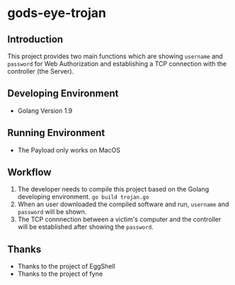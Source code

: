 # gods-eye-trojan

## Introduction
This project provides two main functions which are showing `username` and `password` for Web Authorization and establishing a TCP connection with the controller (the Server).

## Developing Environment
- Golang Version 1.9

## Running Environment
- The Payload only works on MacOS

## Workflow
1. The developer needs to compile this project based on the Golang developing environment.
``` go build trojan.go ```
2. When an user downloaded the compiled software and run, `username` and `password` will be shown.
3. The TCP connnection between a victim's computer and the controller will be established after showing the `password`.

## Thanks
- Thanks to the project of EggShell
- Thanks to the project of fyne